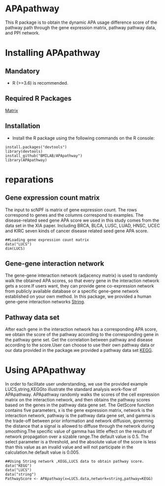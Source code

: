  APApathway
=============================

This R package is to obtain the dynamic APA usage difference score of the pathway path through the gene expression matrix, pathway pathway data, and PPI network.

Installing APApathway
=============
Mandatory 
---------

* R (>=3.6) is recommended.

Required R Packages
---------
[Matrix](https://cran.r-project.org/web/packages/Matrix/index.html)

Installation
---------
* Install the R package using the following commands on the R console:
```
install.packages("devtools")
library(devtools)
install_github("BMILAB/APApathway")
library(APApathway)
```
reparations
====================

Gene expression count matrix
---------
The input to scNPF is matrix of gene expression count. The rows correspond to genes and the columns correspond to examples. The disease-related seed gene APA score we used in this study comes from the data set in the XIA paper. Including BRCA, BLCA, LUSC, LUAD, HNSC, UCEC and KIRC seven kinds of cancer disease related seed gene APA score.

```
##Loading gene expression count matrix
data("LUCS")
dim(LUCS)
```

Gene-gene interaction network
---------

The gene-gene interaction network (adjacency matrix) is used to randomly walk the obtained APA scores, so that every gene in the interaction network gets a score.If users want, they can provide gene co-expression network from publicly available database or a specific gene-gene network established on your own method. In this package, we provided a human gene-gene interaction networks [String](https://doi.org/10.1093/nar/gks1094).  

Pathway data set
---------
After each gene in the interaction network has a corresponding APA score, we obtain the score of the pathway according to the corresponding gene in the pathway gene set. Get the correlation between pathway and disease according to the score.User can choose to use their own pathway data or our data provided in the package.we provided a pathway data set [KEGG](http://www.gsea-msigdb.org/gsea/msigdb/genesets.jsp?collection=CP:KEGG).

Using APApathway
=============
In order to facilitate user understanding, we use the provided example LUCS,string,KEGGto illustrate the standard analysis work-flow of APApathway. APApathway randomly walks the scores of the cell expression matrix on the interaction network, and then obtains the pathway scores based on the genes in the pathway data gene set. The GetScore function contains five parameters, x is the gene expression matrix, network is the interaction network, pathway is the pathway data gene set, and gamma is the trade-off between prior   information and network diffusion, governing the distance that a signal is allowed to diffuse through the network during smoothing.The specific value of gamma has little effect on the results of network propagation over a sizable range.The default value is 0.5. The select parameter is a threshold, and the absolute value of the score is less than this value as an invalid value and will not participate in the calculation.he default value is 0.005.

```
##Using String network ,KEGG,LUCS data to obtain pathway score.
data("KEGG")
data("LUCS")
data("string")
PathwayScore <- APApathway(x=LUCS.data,network=string,pathway=KEGG)
```

